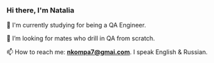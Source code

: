### Hi there, I'm Natalia 

🌱 I'm currently studying for being a QA Engineer.

👯 I’m looking for mates who drill in QA from scratch.

📫 How to reach me: **nkompa7@gmai.com**. I speak English & Russian.